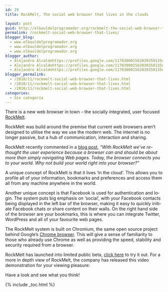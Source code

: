 ```yaml
---
id: 29
title: RockMelt, The social web browser that lives in the clouds

layout: post
guid: http://elbauldelprogramador.org/rockmelt-the-social-web-browser-that-lives-in-the-clouds/
permalink: /rockmelt-social-web-browser-that-lives/
blogger_blog:
  - www.elbauldelprogramador.org
  - www.elbauldelprogramador.org
  - www.elbauldelprogramador.org
blogger_author:
  - Alejandro Alcaldehttps://profiles.google.com/117030001562039350135noreply@blogger.com
  - Alejandro Alcaldehttps://profiles.google.com/117030001562039350135noreply@blogger.com
  - Alejandro Alcaldehttps://profiles.google.com/117030001562039350135noreply@blogger.com
blogger_permalink:
  - /2010/11/rockmelt-social-web-browser-that-lives.html
  - /2010/11/rockmelt-social-web-browser-that-lives.html
  - /2010/11/rockmelt-social-web-browser-that-lives.html
categories:
  - Sin categoría
---
```

<p lang="en">
  There is a new web browser in town – the socially integrated, user focused <a href="http://www.rockmelt.com/" target="_blank">RockMelt</a>.
</p>



<p lang="en">
  RockMelt was build around the premise that current web browsers aren’t designed to utilise the way we use the modern web. The internet is no longer passive, but a hub of communication, interaction and sharing.
</p>

<p lang="en">
  RockMelt recently commented in a <a href="http://blog.rockmelt.com/" target="_blank">blog post</a>, <em>“With RockMelt we’ve re-thought the user experience because a browser can and should be about more than simply navigating Web pages. Today, the browser connects you to your world. Why not build your world right into your browser?”</em>
</p>

<p lang="en">
  A unique concept of RockMelt is that it lives ‘in the cloud’. This allows you to profile all of your information, bookmarks and preferences and access them all from any machine anywhere in the world.
</p>

<p lang="en">
  Another unique concept is that Facebook is used for authentication and login. The system puts big emphasis on ‘social’, with your Facebook contacts being displayed in the left bar of the browser, making it easy to quickly initiate Facebook chats or share content on their walls. On the right hand side of the browser are your bookmarks, this is where you can integrate Twitter, WordPress and all of your favourite web pages.
</p>

<p lang="en">
  The RockMelt system is built on Chromium, the same open source project behind Google’s <a href="http://www.google.co.uk/chrome" target="_blank">Chrome browser</a>. This will give a sense of familiarity to those who already use Chrome as well as providing the speed, stability and security required from a browser.
</p>

<p lang="en">
  RockMelt has launched into limited public beta, <a href="http://www.rockmelt.com/" target="_blank">click here</a> to try it out. For a more in depth view of RockMelt, the company has released this video demonstration for your viewing pleasure:
</p>

<p lang="en">
  <span style="display: none;">&nbsp;</span><span style="display: none;">&nbsp;</span>
</p>

<p lang="en">
  Have a look and see what you think!
</p>





{% include _toc.html %}

